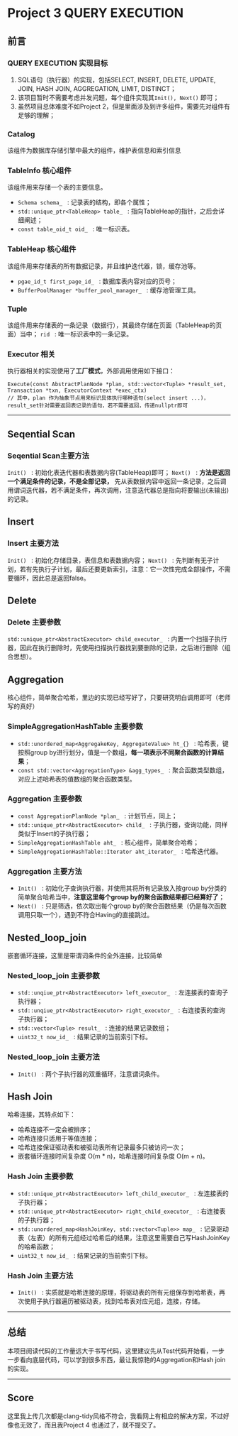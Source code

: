 # Project 3 QUERY EXECUTION
## 前言
### QUERY EXECUTION 实现目标
1. SQL语句（执行器）的实现，包括SELECT, INSERT, DELETE, UPDATE, JOIN, HASH JOIN, AGGREGATION, LIMIT, DISTINCT；
2. 该项目暂时不需要考虑并发问题，每个组件实现其```Init(), Next()``` 即可；
3. 虽然项目总体难度不如Project 2，但是里面涉及到许多组件，需要先对组件有足够的理解；

### Catalog
该组件为数据库存储引擎中最大的组件，维护表信息和索引信息

### TableInfo 核心组件
该组件用来存储一个表的主要信息。
* ```Schema schema_ ``` : 记录表的结构，即各个属性；
* ```std::unique_ptr<TableHeap> table_ ``` : 指向TableHeap的指针，之后会详细阐述；
* ```const table_oid_t oid_ ``` : 唯一标识表。

### TableHeap 核心组件
该组件用来存储表的所有数据记录，并且维护迭代器，锁，缓存池等。
* ```pgae_id_t first_page_id_ ``` : 数据库表内容对应的页号；
* ```BufferPoolManager *buffer_pool_manager_ ``` : 缓存池管理工具。

### Tuple
该组件用来存储表的一条记录（数据行），其最终存储在页面（TableHeap的页面）当中；
```rid ``` : 唯一标识表中的一条记录。

### Executor 相关
执行器相关的实现使用了**工厂模式**，外部调用使用如下接口：
```
Execute(const AbstractPlanNode *plan, std::vector<Tuple> *result_set, Transaction *txn, ExecutorContext *exec_ctx)
// 其中，plan 作为抽象节点用来标识具体执行哪种语句(select insert ...)，result_set针对需要返回表记录的语句，若不需要返回，传递nullptr即可
```

---
## Seqential Scan
### Seqential Scan主要方法
```Init() ``` : 初始化表迭代器和表数据内容(TableHeap)即可；
```Next() ``` : **方法是返回一个满足条件的记录，不是全部记录，** 先从表数据内容中返回一条记录，之后调用谓词迭代器，若不满足条件，再次调用，注意迭代器总是指向将要输出(未输出)的记录。

## Insert
### Insert 主要方法
```Init() ``` : 初始化存储目录，表信息和表数据内容；
```Next() ``` : 先判断有无子计划，若有先执行子计划，最后还要更新索引，注意：它一次性完成全部操作，不需要循环，因此总是返回false。

## Delete
### Delete 主要参数
```std::unique_ptr<AbstractExecutor> child_executor_ ``` : 内置一个扫描子执行器，因此在执行删除时，先使用扫描执行器找到要删除的记录，之后进行删除（组合思想）。

## Aggregation
核心组件，简单聚合哈希，里边的实现已经写好了，只要研究明白调用即可（老师写的真好）

### SimpleAggregationHashTable 主要参数
* ```std::unordered_map<AggregakeKey, AggregateValue> ht_{} ``` : 哈希表，键按照group by进行划分，值是一个数组，**每一项表示不同聚合函数的计算结果**；
* ```const std::vector<AggregationType> &agg_types_ ``` : 聚合函数类型数组，对应上述哈希表的值数组的聚合函数类型。

### Aggregation 主要参数
* ```const AggregationPlanNode *plan_ ``` : 计划节点，同上；
* ```std::unique_ptr<AbstractExecutor> child_ ```  : 子执行器，查询功能，同样类似于Insert的子执行器；
* ```SimpleAggregationHashTable aht_ ``` : 核心组件，简单聚合哈希；
* ```SimpleAggregationHashTable::Iterator aht_iterator_ ``` : 哈希迭代器。

### Aggregation 主要方法
* ```Init() ``` : 初始化子查询执行器，并使用其将所有记录放入按group by分类的简单聚合哈希当中，**注意这里每个group by的聚合函数结果都已经算好了**；
* ```Next() ``` : 只是筛选，依次取出每个group by的聚合函数结果（仍是每次函数调用只取一个），遇到不符合Having的直接跳过。

## Nested_loop_join
嵌套循环连接，这里是带谓词条件的全外连接，比较简单

### Nested_loop_join 主要参数
* ```std::unqiue_ptr<AbstractExecutor> left_executor_ ``` : 左连接表的查询子执行器；
* ```std::unqiue_ptr<AbstractExecutor> right_executor_ ``` : 右连接表的查询子执行器；
* ```std::vector<Tuple> result_ ``` : 连接的结果记录数组；
* ```uint32_t now_id_ ``` : 结果记录的当前索引下标。

### Nested_loop_join 主要方法
* ```Init() ``` : 两个子执行器的双重循环，注意谓词条件。

## Hash Join
哈希连接，其特点如下：
* 哈希连接不一定会被排序；
* 哈希连接只适用于等值连接；
* 哈希连接保证驱动表和被驱动表所有记录最多只被访问一次；
* 嵌套循环连接时间复杂度 O(m * n)，哈希连接时间复杂度 O(m + n)。

### Hash Join 主要参数
* ```std::unique_ptr<AbstractExecutor> left_child_executor_ ``` : 左连接表的子执行器；
* ```std::unique_ptr<AbstractExecutor> right_child_executor_ ``` : 右连接表的子执行器；
* ```std::unordered_map<HashJoinKey, std::vector<Tuple>> map_ ``` : 记录驱动表（左表）的所有元组经过哈希后的结果，注意这里需要自己写HashJoinKey的哈希函数；
* ```uint32_t now_id_ ``` : 结果记录的当前索引下标。

### Hash Join 主要方法
* ```Init() ``` : 实质就是哈希连接的原理，将驱动表的所有元组保存到哈希表，再次使用子执行器遍历被驱动表，找到哈希表对应元组，连接，存储。

---
## 总结
本项目阅读代码的工作量远大于书写代码，这里建议先从Test代码开始看，一步一步看向底层代码，可以学到很多东西，最让我惊艳的Aggregation和Hash join的实现。

---
## Score
这里我上传几次都是clang-tidy风格不符合，我看网上有相应的解决方案，不过好像也无效了，而且我Project 4 也通过了，就不提交了。